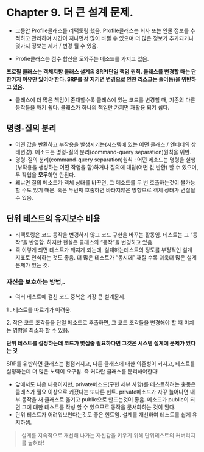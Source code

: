 # Chapter 9. 더 큰 설계 문제.

- 그동안 Profile클래스를 리팩토링 했음. Profile클래스는 회사 또는 인물 정보를 추적하고 관리하며 시간이 지나면서 많이 바뀔 수 있으며 더 많은 정보가 추가되거나 몇가지 정보는 제거 / 변경 될 수 있음.

- Profie클래스는 점수 합산을 도와주는 메소드를 가지고 있음. 

**프로필 클래스는 객체지향 클래스 설계의 SRP(단일 책임 원칙. 클래스를 변경할 때는 단 한가지 이유만 있어야 한다. SRP를 잘 지키면 변경으로 인한 리스크는 줄어듬)을 위반하고 있음.**

- 클래스에 더 많은 책임이 존재할수록 클래스에 있는 코드를 변경할 때, 기존의 다른 동작들을 깨기 쉽다. 클래스가 하나의 책임만 가지면 재활용 되기 쉽다.

## 명령-질의 분리

- 어떤 값을 반환하고 부작용을 발생시키는(시스템에 있는 어떤 클래스 / 엔티티의 상태변경). 메소드는 명령-질의 분리(command-query separation)원칙을 위반.
- 명령-질의 분리(command-query separation)원칙 : 어떤 메소드는 명령을 실행(부작용을 생성하는 어떤 작업을 함)하거나 질의에 대답(어떤 값 반환) 할 수 있으며, 두 작업을 **모두**하면 안된다.
- 왜냐면 질의 메소드가 객체 상태를 바꾸면, 그 메소드를 두 번 호출하는것이 불가능할 수도 있기 때문. 혹은 두번쨰 호출하면 바라지않은 방향으로 객체 상태가 변질될 수 있음.

## 단위 테스트의 유지보수 비용

- 리팩토링은 코드 동작을 변경하지 않고 코드 구현을 바꾸는 활동임. 테스트는 그 “동작”을 반영함.  하지만 현실은 클래스의 “동작”을 변경하고 있음. 
- 즉 이렇게 되면 테스트가 깨지게 되는데, 실패하는테스트의 정도를 부정적인 설계 지표로 인식하는 것도 좋음. 더 많은 테스트가 “동시에” 깨질 수록 더욱더 많은 설계 문제가 있는 것.

### 자신을 보호하는 방법,.

- 여러 테스트에 걸친 코드 중복은 가장 큰 설계문제. <p>
  
1 . 테스트를 따르기가 어려움.<p>
2. 작은 코드 조각들을 단일 메소드로 추출하면, 그 코드 조각들을 변경해야 할 때 미치는 영향을 최소화 할 수 있음. <p>
  
**단위 테스트를 설정하는데 코드가 몇십줄 필요하다면 그것은 시스템 설계에 문제가 있다는 것**

SRP를 위반하면 클래스는 점점커지고, 다른 클래스에 대한 의존성이 커지고, 테스트를 설정하는데 더 많은 노력이 요구됨. 즉 커다란 클래스를 분리해야한다!

- 앞에서도 나온 내용이지만, private메소드(구현 세부 사항)를 테스트하려는 충동은 클래스가 필요 이상으로 커졌다는 또다른 힌트. private메소드가 자꾸 늘어나면 내부 동작을 새 클래스로 옮기고 public으로 만드는것이 좋음. 메소드가 public이 되면 그에 대한 테스트를 작성 할 수 있으므로 동작을 문서화하는 것이 된다. 
- 단위 테스트가 어려워보인다는것도 좋은 힌트임. 설계를 개선하여 테스트를 쉽게 유지하셈. 

> 설계를 지속적으로 개선해 나가는 자신감을 키우기 위해 단위테스트의 커버리지를 높혀라!


